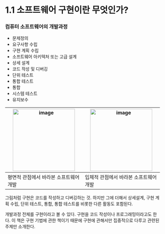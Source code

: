 # 1.1 소프트웨어 구현이란 무엇인가?

### 컴퓨터 소프트웨어의 개발과정
- 문제정의
- 요구사항 수립
- 구현 계획 수립
- 소프트웨어 아키텍처 또는 고급 설계
- 상세 설계
- 코드 작성 및 디버깅
- 단위 테스트
- 통합 테스트
- 통합
- 시스템 테스트
- 유지보수


| <img width="202" alt="image" src="https://user-images.githubusercontent.com/105579811/230704580-4698e028-500b-4f16-acfb-f7a4963c860c.jpeg"> | <img width="202" alt="image" src="https://user-images.githubusercontent.com/105579811/230705473-435b94a7-aba5-448c-869f-2e3f336a015e.jpeg"> |
|--------------------------------------------------------------------------------------------------------------------------------------------|--------------------------------------------------------------------------------------------------------------------------------------------|
| 평면적 관점에서 바라본 소프트웨어 개발                                                                                                                      | 입체적 관점에서 바라본 소프트웨어 개발                                                                                                                      |

그림처럼 구현은 코드를 작성하고 디버깅하는 것. 하지만 그에 더해서 상세설계, 구현 계획 수립, 단위 테스트, 통합, 통합 테스트를 비롯한 다른 활동도 포함된다.

개발과정 전체를 구현이라고 볼 수 있다. 구현을 코드 작성이나 프로그래밍이라고도 한다.
이 책은 구현 기법에 관한 책이기 때문에 구현에 관해서만 집중적으로 다루고 관련된 주제만 소개한다.